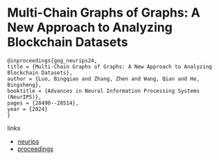 # Multi-Chain Graphs of Graphs: A New Approach to Analyzing Blockchain Datasets

```
@inproceedings{gog_neurips24,
title = {Multi-Chain Graphs of Graphs: A New Approach to Analyzing Blockchain Datasets},
author = {Luo, Bingqiao and Zhang, Zhen and Wang, Qian and He, Bingsheng},
booktitle = {Advances in Neural Information Processing Systems (NeurIPS)},
pages = {28490--28514},
year = {2024}
}
```

links
- [neurips](https://nips.cc/Conferences/2024/Schedule?showEvent=97515)
- [proceedings](https://papers.nips.cc//paper_files/paper/2024/hash/3205b048f9cc54b9f7963db0b0f52d53-Abstract-Datasets_and_Benchmarks_Track.html)
